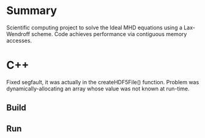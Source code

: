# Summary
Scientific computing project to solve the Ideal MHD equations using a Lax-Wendroff scheme. Code achieves performance via contiguous memory accesses.

# C++
Fixed segfault, it was actually in the createHDF5File() function. Problem was dynamically-allocating an array whose value was not known at run-time. 

## Build

## Run

